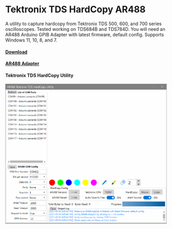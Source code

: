 # Tektronix TDS HardCopy AR488
 A utility to capture hardcopy from Tektronix TDS 500, 600, and 700 series oscilloscopes. Tested working on TDS684B and TDS784D. You will need an AR488 Arduino GPIB Adapter with latest firmware, default config. Supports Windows 11, 10, 8, and 7.
#### [Download](https://github.com/Niravk1997/Tektronix_TDS_HardCopy_AR488/releases)

#### [AR488 Adapter](https://github.com/Twilight-Logic/AR488)

#### Tektronix TDS HardCopy Utility
![TDS HardCopy Utility GIF](https://github.com/Niravk1997/Tektronix_TDS_HardCopy_AR488/blob/f470bf8ba9cea3592ddd73a82f0ac4cba8083749/Images/TDS_HardCopy_Utility.gif)